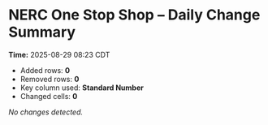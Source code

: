# NERC One Stop Shop – Daily Change Summary
**Time:** 2025-08-29 08:23 CDT

- Added rows: **0**
- Removed rows: **0**
- Key column used: **Standard Number**
- Changed cells: **0**

_No changes detected._
